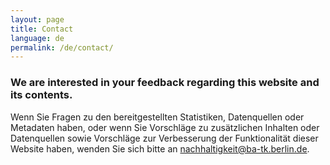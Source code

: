 ```yaml
---
layout: page
title: Contact
language: de
permalink: /de/contact/
---
```

### We are interested in your feedback regarding this website and its contents.

Wenn Sie Fragen zu den bereitgestellten Statistiken, Datenquellen oder Metadaten haben, oder wenn Sie Vorschläge zu zusätzlichen Inhalten oder Datenquellen sowie Vorschläge zur Verbesserung der Funktionalität dieser Website haben, wenden Sie sich bitte an [nachhaltigkeit@ba-tk.berlin.de](mailto:{{nachhaltigkeit@ba-tk.berlin.de}}).
